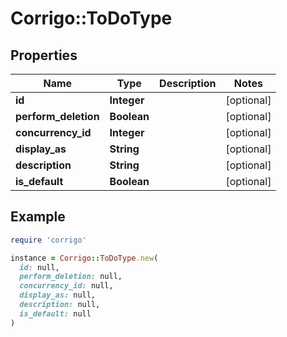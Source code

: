 # Corrigo::ToDoType

## Properties

| Name | Type | Description | Notes |
| ---- | ---- | ----------- | ----- |
| **id** | **Integer** |  | [optional] |
| **perform_deletion** | **Boolean** |  | [optional] |
| **concurrency_id** | **Integer** |  | [optional] |
| **display_as** | **String** |  | [optional] |
| **description** | **String** |  | [optional] |
| **is_default** | **Boolean** |  | [optional] |

## Example

```ruby
require 'corrigo'

instance = Corrigo::ToDoType.new(
  id: null,
  perform_deletion: null,
  concurrency_id: null,
  display_as: null,
  description: null,
  is_default: null
)
```

